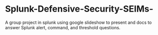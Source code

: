 # Splunk-Defensive-Security-SEIMs-
A group project in splunk using google slideshow to present and docs to answer Splunk alert, command, and threshold questions.
